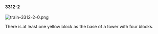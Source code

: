 #### 3312-2
![train-3312-2-0.png](https://github.com/lil-lab/nlvr/raw/master/nlvr/train/images/79/train-3312-2-0.png "train-3312-2-0.png")

There is at least one yellow block as the base of a tower with four blocks.